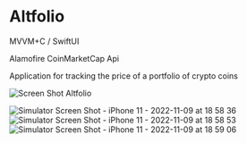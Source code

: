 # Altfolio

MVVM+C / SwiftUI 

Alamofire CoinMarketCap Api

Application for tracking the price of a portfolio of crypto coins

![Screen Shot Altfolio](https://user-images.githubusercontent.com/104830313/201637916-3fd2f9a9-1474-40e0-872c-e6c1ee21d0a6.png)

![Simulator Screen Shot - iPhone 11 - 2022-11-09 at 18 58 36](https://user-images.githubusercontent.com/104830313/200912585-e640c816-8d4e-49a6-8223-820851855490.png)
![Simulator Screen Shot - iPhone 11 - 2022-11-09 at 18 58 53](https://user-images.githubusercontent.com/104830313/200912600-52beb59e-df55-40d7-9a64-ed32f5083055.png)
![Simulator Screen Shot - iPhone 11 - 2022-11-09 at 18 59 06](https://user-images.githubusercontent.com/104830313/200912612-4e28d2fb-3a5d-42da-8d31-86573ded2760.png)
